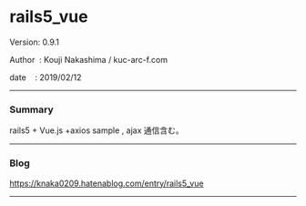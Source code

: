 
# rails5_vue

 Version: 0.9.1

 Author  : Kouji Nakashima / kuc-arc-f.com

 date    : 2019/02/12

***
### Summary

rails5 + Vue.js +axios sample , ajax 通信含む。

***
### Blog

https://knaka0209.hatenablog.com/entry/rails5_vue

***

